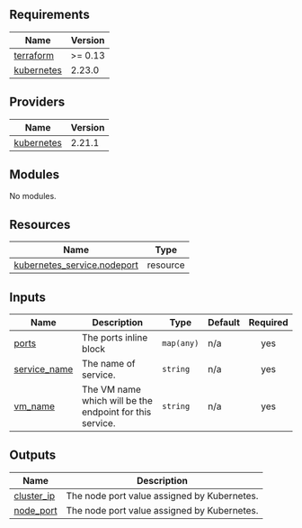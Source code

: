 <!-- BEGIN_TF_DOCS -->
## Requirements

| Name | Version |
|------|---------|
| <a name="requirement_terraform"></a> [terraform](#requirement\_terraform) | >= 0.13 |
| <a name="requirement_kubernetes"></a> [kubernetes](#requirement\_kubernetes) | 2.23.0 |

## Providers

| Name | Version |
|------|---------|
| <a name="provider_kubernetes"></a> [kubernetes](#provider\_kubernetes) | 2.21.1 |

## Modules

No modules.

## Resources

| Name | Type |
|------|------|
| [kubernetes_service.nodeport](https://registry.terraform.io/providers/hashicorp/kubernetes/2.23.0/docs/resources/service) | resource |

## Inputs

| Name | Description | Type | Default | Required |
|------|-------------|------|---------|:--------:|
| <a name="input_ports"></a> [ports](#input\_ports) | The ports inline block | `map(any)` | n/a | yes |
| <a name="input_service_name"></a> [service\_name](#input\_service\_name) | The name of service. | `string` | n/a | yes |
| <a name="input_vm_name"></a> [vm\_name](#input\_vm\_name) | The VM name which will be the endpoint for this service. | `string` | n/a | yes |

## Outputs

| Name | Description |
|------|-------------|
| <a name="output_cluster_ip"></a> [cluster\_ip](#output\_cluster\_ip) | The node port value assigned by Kubernetes. |
| <a name="output_node_port"></a> [node\_port](#output\_node\_port) | The node port value assigned by Kubernetes. |
<!-- END_TF_DOCS -->
